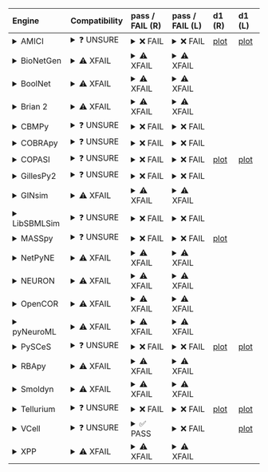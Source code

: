 | Engine                                                                                                                                     | Compatibility                                                                                                                                                                                                       | pass / FAIL (R)                                                                                                                                                                                                                                                                                                                                                                                                                                                                                                                                                                                                                                                                                                                                             | pass / FAIL (L)                                                                                                                                                                                                                                                                                                                                                                                                                                                            | d1 (R)                                                         | d1 (L)                                                        |
| :----------------------------------------------------------------------------------------------------------------------------------------- | :------------------------------------------------------------------------------------------------------------------------------------------------------------------------------------------------------------------ | :---------------------------------------------------------------------------------------------------------------------------------------------------------------------------------------------------------------------------------------------------------------------------------------------------------------------------------------------------------------------------------------------------------------------------------------------------------------------------------------------------------------------------------------------------------------------------------------------------------------------------------------------------------------------------------------------------------------------------------------------------------- | :------------------------------------------------------------------------------------------------------------------------------------------------------------------------------------------------------------------------------------------------------------------------------------------------------------------------------------------------------------------------------------------------------------------------------------------------------------------------- | :------------------------------------------------------------- | :------------------------------------------------------------ |
| <details><summary>AMICI</summary>https://docs.biosimulators.org/Biosimulators_AMICI/<br></details>                                         | <details><summary>&#10067; UNSURE</summary>The file extensions ('xml', 'sedml') suggest the input file types may not be compatibe with AMICI.<br><br>SBML and SED-ML are compatible with AMICI.</details>           | <details><summary>&#10060; FAIL</summary><a href="https://api.biosimulations.org/runs/6758795bc3054f763d55b933">view</a><br><a href="https://api.biosimulations.org/results/6758795bc3054f763d55b933/download">download</a><br><a href="https://api.biosimulations.org/logs/6758795bc3054f763d55b933?includeOutput=true">logs</a><br><br>ERROR MESSAGE:<br>`/root/archive.omex` is not a valid COMBINE/OMEX archive.<br> - The SED-ML file at location `./BIOMD0000000138_url.sedml` is invalid.<br> - Output `autogen_plot3` is invalid.<br> - Plot must have at least one curve.<br><br>ERROR TYPE:<br>ValueError</details>                                                                                                                               | <details><summary>&#10060; FAIL</summary>ERROR MESSAGE:<br>`/root/in/BIOMD0000000138_url.omex` is not a valid COMBINE/OMEX archive.<br> - The SED-ML file at location `./BIOMD0000000138_url.sedml` is invalid.<br> - Output `autogen_plot3` is invalid.<br> - Plot must have at least one curve.<br><br>ERROR TYPE:<br>ValueError</details>                                                                                                                               | <a href="d1_plots_remote\amici_autogen_plot2.pdf">plot</a>     | <a href="d1_plots_local\amici_autogen_plot2.pdf">plot</a>     |
| <details><summary>BioNetGen</summary>https://docs.biosimulators.org/Biosimulators_BioNetGen/<br></details>                                 | <details><summary>&#9888; XFAIL</summary>EXPECTED FAIL<br><br>Only BNGL, SED-ML are compatible with BioNetGen.</details>                                                                                            | <details><summary>&#9888; XFAIL</summary>EXPECTED FAIL<br><br><a href="https://api.biosimulations.org/runs/6758795e707aa641045f6f8c">view</a><br><a href="https://api.biosimulations.org/results/6758795e707aa641045f6f8c/download">download</a><br><a href="https://api.biosimulations.org/logs/6758795e707aa641045f6f8c?includeOutput=true">logs</a><br><br>ERROR MESSAGE:<br>`/root/archive.omex` is not a valid COMBINE/OMEX archive.<br> - The SED-ML file at location `./BIOMD0000000138_url.sedml` is invalid.<br> - Simulation `auto_ten_seconds` is invalid.<br> - Algorithm has an invalid KiSAO id `KISAO_0000694`.<br> - Output `autogen_plot3` is invalid.<br> - Plot must have at least one curve.<br><br>ERROR TYPE:<br>ValueError</details> | <details><summary>&#9888; XFAIL</summary>EXPECTED FAIL<br><br>ERROR MESSAGE:<br>`/root/in/BIOMD0000000138_url.omex` is not a valid COMBINE/OMEX archive.<br> - The SED-ML file at location `./BIOMD0000000138_url.sedml` is invalid.<br> - Simulation `auto_ten_seconds` is invalid.<br> - Algorithm has an invalid KiSAO id `KISAO_0000694`.<br> - Output `autogen_plot3` is invalid.<br> - Plot must have at least one curve.<br><br>ERROR TYPE:<br>ValueError</details> |                                                                |                                                               |
| <details><summary>BoolNet</summary>https://docs.biosimulators.org/Biosimulators_BoolNet/<br></details>                                     | <details><summary>&#9888; XFAIL</summary>EXPECTED FAIL<br><br>Only SBML-qual, SED-ML are compatible with BoolNet.</details>                                                                                         | <details><summary>&#9888; XFAIL</summary>EXPECTED FAIL<br><br><a href="https://api.biosimulations.org/runs/67587960707aa641045f6f8f">view</a><br><a href="https://api.biosimulations.org/results/67587960707aa641045f6f8f/download">download</a><br><a href="https://api.biosimulations.org/logs/67587960707aa641045f6f8f?includeOutput=true">logs</a><br><br>ERROR MESSAGE:<br>`/root/archive.omex` is not a valid COMBINE/OMEX archive.<br> - The SED-ML file at location `./BIOMD0000000138_url.sedml` is invalid.<br> - Simulation `auto_ten_seconds` is invalid.<br> - Algorithm has an invalid KiSAO id `KISAO_0000694`.<br> - Output `autogen_plot3` is invalid.<br> - Plot must have at least one curve.<br><br>ERROR TYPE:<br>ValueError</details> | <details><summary>&#9888; XFAIL</summary>EXPECTED FAIL<br><br>ERROR MESSAGE:<br>`/root/in/BIOMD0000000138_url.omex` is not a valid COMBINE/OMEX archive.<br> - The SED-ML file at location `./BIOMD0000000138_url.sedml` is invalid.<br> - Simulation `auto_ten_seconds` is invalid.<br> - Algorithm has an invalid KiSAO id `KISAO_0000694`.<br> - Output `autogen_plot3` is invalid.<br> - Plot must have at least one curve.<br><br>ERROR TYPE:<br>ValueError</details> |                                                                |                                                               |
| <details><summary>Brian 2</summary>https://docs.biosimulators.org/Biosimulators_pyNeuroML/<br></details>                                   | <details><summary>&#9888; XFAIL</summary>EXPECTED FAIL<br><br>Only NeuroML, SED-ML are compatible with Brian 2.</details>                                                                                           | <details><summary>&#9888; XFAIL</summary>EXPECTED FAIL<br><br><a href="https://api.biosimulations.org/runs/6758795dc3054f763d55b936">view</a><br><a href="https://api.biosimulations.org/results/6758795dc3054f763d55b936/download">download</a><br><a href="https://api.biosimulations.org/logs/6758795dc3054f763d55b936?includeOutput=true">logs</a><br><br>ERROR MESSAGE:<br>No module named 'libsbml'<br><br>ERROR TYPE:<br>ModuleNotFoundError</details>                                                                                                                                                                                                                                                                                               | <details><summary>&#9888; XFAIL</summary>EXPECTED FAIL<br><br>ERROR MESSAGE:<br>No module named 'libsbml'<br><br>ERROR TYPE:<br>ModuleNotFoundError</details>                                                                                                                                                                                                                                                                                                              |                                                                |                                                               |
| <details><summary>CBMPy</summary>https://docs.biosimulators.org/Biosimulators_CBMPy/<br></details>                                         | <details><summary>&#10067; UNSURE</summary>The file extensions ('xml', 'sedml') suggest the input file types may not be compatibe with CBMPy.<br><br>SBML and SED-ML are compatible with CBMPy.</details>           | <details><summary>&#10060; FAIL</summary><a href="https://api.biosimulations.org/runs/67587962707aa641045f6f92">view</a><br><a href="https://api.biosimulations.org/results/67587962707aa641045f6f92/download">download</a><br><a href="https://api.biosimulations.org/logs/67587962707aa641045f6f92?includeOutput=true">logs</a><br><br>ERROR MESSAGE:<br>`/root/archive.omex` is not a valid COMBINE/OMEX archive.<br> - The SED-ML file at location `./BIOMD0000000138_url.sedml` is invalid.<br> - Simulation `auto_ten_seconds` is invalid.<br> - Algorithm has an invalid KiSAO id `KISAO_0000694`.<br> - Output `autogen_plot3` is invalid.<br> - Plot must have at least one curve.<br><br>ERROR TYPE:<br>ValueError</details>                      | <details><summary>&#10060; FAIL</summary>ERROR MESSAGE:<br>`/root/in/BIOMD0000000138_url.omex` is not a valid COMBINE/OMEX archive.<br> - The SED-ML file at location `./BIOMD0000000138_url.sedml` is invalid.<br> - Simulation `auto_ten_seconds` is invalid.<br> - Algorithm has an invalid KiSAO id `KISAO_0000694`.<br> - Output `autogen_plot3` is invalid.<br> - Plot must have at least one curve.<br><br>ERROR TYPE:<br>ValueError</details>                      |                                                                |                                                               |
| <details><summary>COBRApy</summary>https://docs.biosimulators.org/Biosimulators_COBRApy/<br>Only allows steady state simulations</details> | <details><summary>&#10067; UNSURE</summary>The file extensions ('xml', 'sedml') suggest the input file types may not be compatibe with COBRApy.<br><br>SBML and SED-ML are compatible with COBRApy.</details>       | <details><summary>&#10060; FAIL</summary><a href="https://api.biosimulations.org/runs/67587964c3054f763d55b93e">view</a><br><a href="https://api.biosimulations.org/results/67587964c3054f763d55b93e/download">download</a><br><a href="https://api.biosimulations.org/logs/67587964c3054f763d55b93e?includeOutput=true">logs</a><br><br>ERROR MESSAGE:<br>`/root/archive.omex` is not a valid COMBINE/OMEX archive.<br> - The SED-ML file at location `./BIOMD0000000138_url.sedml` is invalid.<br> - Simulation `auto_ten_seconds` is invalid.<br> - Algorithm has an invalid KiSAO id `KISAO_0000694`.<br> - Output `autogen_plot3` is invalid.<br> - Plot must have at least one curve.<br><br>ERROR TYPE:<br>ValueError</details>                      | <details><summary>&#10060; FAIL</summary>ERROR MESSAGE:<br>`/root/in/BIOMD0000000138_url.omex` is not a valid COMBINE/OMEX archive.<br> - The SED-ML file at location `./BIOMD0000000138_url.sedml` is invalid.<br> - Simulation `auto_ten_seconds` is invalid.<br> - Algorithm has an invalid KiSAO id `KISAO_0000694`.<br> - Output `autogen_plot3` is invalid.<br> - Plot must have at least one curve.<br><br>ERROR TYPE:<br>ValueError</details>                      |                                                                |                                                               |
| <details><summary>COPASI</summary>https://docs.biosimulators.org/Biosimulators_COPASI/<br></details>                                       | <details><summary>&#10067; UNSURE</summary>The file extensions ('xml', 'sedml') suggest the input file types may not be compatibe with COPASI.<br><br>SBML and SED-ML are compatible with COPASI.</details>         | <details><summary>&#10060; FAIL</summary><a href="https://api.biosimulations.org/runs/67587966c3054f763d55b941">view</a><br><a href="https://api.biosimulations.org/results/67587966c3054f763d55b941/download">download</a><br><a href="https://api.biosimulations.org/logs/67587966c3054f763d55b941?includeOutput=true">logs</a><br><br>ERROR MESSAGE:<br>`/root/archive.omex` is not a valid COMBINE/OMEX archive.<br> - The SED-ML file at location `./BIOMD0000000138_url.sedml` is invalid.<br> - Output `autogen_plot3` is invalid.<br> - Plot must have at least one curve.<br><br>ERROR TYPE:<br>ValueError</details>                                                                                                                               | <details><summary>&#10060; FAIL</summary>ERROR MESSAGE:<br>`/root/in/BIOMD0000000138_url.omex` is not a valid COMBINE/OMEX archive.<br> - The SED-ML file at location `./BIOMD0000000138_url.sedml` is invalid.<br> - Output `autogen_plot3` is invalid.<br> - Plot must have at least one curve.<br><br>ERROR TYPE:<br>ValueError</details>                                                                                                                               | <a href="d1_plots_remote\copasi_autogen_plot2.pdf">plot</a>    | <a href="d1_plots_local\copasi_autogen_plot2.pdf">plot</a>    |
| <details><summary>GillesPy2</summary>https://docs.biosimulators.org/Biosimulators_GillesPy2/<br></details>                                 | <details><summary>&#10067; UNSURE</summary>The file extensions ('xml', 'sedml') suggest the input file types may not be compatibe with GillesPy2.<br><br>SBML and SED-ML are compatible with GillesPy2.</details>   | <details><summary>&#10060; FAIL</summary><a href="https://api.biosimulations.org/runs/67587969707aa641045f6f9c">view</a><br><a href="https://api.biosimulations.org/results/67587969707aa641045f6f9c/download">download</a><br><a href="https://api.biosimulations.org/logs/67587969707aa641045f6f9c?includeOutput=true">logs</a><br><br>ERROR MESSAGE:<br>`/root/archive.omex` is not a valid COMBINE/OMEX archive.<br> - The SED-ML file at location `./BIOMD0000000138_url.sedml` is invalid.<br> - Simulation `auto_ten_seconds` is invalid.<br> - Algorithm has an invalid KiSAO id `KISAO_0000694`.<br> - Output `autogen_plot3` is invalid.<br> - Plot must have at least one curve.<br><br>ERROR TYPE:<br>ValueError</details>                      | <details><summary>&#10060; FAIL</summary>ERROR MESSAGE:<br>`/root/in/BIOMD0000000138_url.omex` is not a valid COMBINE/OMEX archive.<br> - The SED-ML file at location `./BIOMD0000000138_url.sedml` is invalid.<br> - Simulation `auto_ten_seconds` is invalid.<br> - Algorithm has an invalid KiSAO id `KISAO_0000694`.<br> - Output `autogen_plot3` is invalid.<br> - Plot must have at least one curve.<br><br>ERROR TYPE:<br>ValueError</details>                      |                                                                |                                                               |
| <details><summary>GINsim</summary>https://docs.biosimulators.org/Biosimulators_GINsim/<br></details>                                       | <details><summary>&#9888; XFAIL</summary>EXPECTED FAIL<br><br>Only SBML-qual, SED-ML are compatible with GINsim.</details>                                                                                          | <details><summary>&#9888; XFAIL</summary>EXPECTED FAIL<br><br><a href="https://api.biosimulations.org/runs/6758796b9fa297efdca233ad">view</a><br><a href="https://api.biosimulations.org/results/6758796b9fa297efdca233ad/download">download</a><br><a href="https://api.biosimulations.org/logs/6758796b9fa297efdca233ad?includeOutput=true">logs</a><br><br>ERROR MESSAGE:<br>`/root/archive.omex` is not a valid COMBINE/OMEX archive.<br> - The SED-ML file at location `./BIOMD0000000138_url.sedml` is invalid.<br> - Simulation `auto_ten_seconds` is invalid.<br> - Algorithm has an invalid KiSAO id `KISAO_0000694`.<br> - Output `autogen_plot3` is invalid.<br> - Plot must have at least one curve.<br><br>ERROR TYPE:<br>ValueError</details> | <details><summary>&#9888; XFAIL</summary>EXPECTED FAIL<br><br>ERROR MESSAGE:<br>`/root/in/BIOMD0000000138_url.omex` is not a valid COMBINE/OMEX archive.<br> - The SED-ML file at location `./BIOMD0000000138_url.sedml` is invalid.<br> - Simulation `auto_ten_seconds` is invalid.<br> - Algorithm has an invalid KiSAO id `KISAO_0000694`.<br> - Output `autogen_plot3` is invalid.<br> - Plot must have at least one curve.<br><br>ERROR TYPE:<br>ValueError</details> |                                                                |                                                               |
| <details><summary>LibSBMLSim</summary>https://docs.biosimulators.org/Biosimulators_LibSBMLSim/<br></details>                               | <details><summary>&#10067; UNSURE</summary>The file extensions ('xml', 'sedml') suggest the input file types may not be compatibe with LibSBMLSim.<br><br>SBML and SED-ML are compatible with LibSBMLSim.</details> | <details><summary>&#10060; FAIL</summary><a href="https://api.biosimulations.org/runs/6758796dc3054f763d55b94c">view</a><br><a href="https://api.biosimulations.org/results/6758796dc3054f763d55b94c/download">download</a><br><a href="https://api.biosimulations.org/logs/6758796dc3054f763d55b94c?includeOutput=true">logs</a><br><br>ERROR MESSAGE:<br>`/root/archive.omex` is not a valid COMBINE/OMEX archive.<br> - The SED-ML file at location `./BIOMD0000000138_url.sedml` is invalid.<br> - Simulation `auto_ten_seconds` is invalid.<br> - Algorithm has an invalid KiSAO id `KISAO_0000694`.<br> - Output `autogen_plot3` is invalid.<br> - Plot must have at least one curve.<br><br>ERROR TYPE:<br>ValueError</details>                      | <details><summary>&#10060; FAIL</summary>ERROR MESSAGE:<br>`/root/in/BIOMD0000000138_url.omex` is not a valid COMBINE/OMEX archive.<br> - The SED-ML file at location `./BIOMD0000000138_url.sedml` is invalid.<br> - Simulation `auto_ten_seconds` is invalid.<br> - Algorithm has an invalid KiSAO id `KISAO_0000694`.<br> - Output `autogen_plot3` is invalid.<br> - Plot must have at least one curve.<br><br>ERROR TYPE:<br>ValueError</details>                      |                                                                |                                                               |
| <details><summary>MASSpy</summary>https://docs.biosimulators.org/Biosimulators_MASSpy/<br></details>                                       | <details><summary>&#10067; UNSURE</summary>The file extensions ('xml', 'sedml') suggest the input file types may not be compatibe with MASSpy.<br><br>SBML and SED-ML are compatible with MASSpy.</details>         | <details><summary>&#10060; FAIL</summary><a href="https://api.biosimulations.org/runs/6758796f9fa297efdca233b2">view</a><br><a href="https://api.biosimulations.org/results/6758796f9fa297efdca233b2/download">download</a><br><a href="https://api.biosimulations.org/logs/6758796f9fa297efdca233b2?includeOutput=true">logs</a><br><br>ERROR MESSAGE:<br>`/root/archive.omex` is not a valid COMBINE/OMEX archive.<br> - The SED-ML file at location `./BIOMD0000000138_url.sedml` is invalid.<br> - Output `autogen_plot3` is invalid.<br> - Plot must have at least one curve.<br><br>ERROR TYPE:<br>ValueError</details>                                                                                                                               | <details><summary>&#10060; FAIL</summary>ERROR MESSAGE:<br>`/root/in/BIOMD0000000138_url.omex` is not a valid COMBINE/OMEX archive.<br> - The SED-ML file at location `./BIOMD0000000138_url.sedml` is invalid.<br> - Simulation `auto_ten_seconds` is invalid.<br> - Algorithm has an invalid KiSAO id `KISAO_0000694`.<br> - Output `autogen_plot3` is invalid.<br> - Plot must have at least one curve.<br><br>ERROR TYPE:<br>ValueError</details>                      | <a href="d1_plots_remote\masspy_autogen_plot2.pdf">plot</a>    |                                                               |
| <details><summary>NetPyNE</summary>https://docs.biosimulators.org/Biosimulators_pyNeuroML/<br></details>                                   | <details><summary>&#9888; XFAIL</summary>EXPECTED FAIL<br><br>Only NeuroML, SED-ML are compatible with NetPyNE.</details>                                                                                           | <details><summary>&#9888; XFAIL</summary>EXPECTED FAIL<br><br><a href="https://api.biosimulations.org/runs/67587970707aa641045f6faa">view</a><br><a href="https://api.biosimulations.org/results/67587970707aa641045f6faa/download">download</a><br><a href="https://api.biosimulations.org/logs/67587970707aa641045f6faa?includeOutput=true">logs</a><br><br>ERROR MESSAGE:<br>No module named 'libsbml'<br><br>ERROR TYPE:<br>ModuleNotFoundError</details>                                                                                                                                                                                                                                                                                               | <details><summary>&#9888; XFAIL</summary>EXPECTED FAIL<br><br>ERROR MESSAGE:<br>No module named 'libsbml'<br><br>ERROR TYPE:<br>ModuleNotFoundError</details>                                                                                                                                                                                                                                                                                                              |                                                                |                                                               |
| <details><summary>NEURON</summary>https://docs.biosimulators.org/Biosimulators_pyNeuroML/<br></details>                                    | <details><summary>&#9888; XFAIL</summary>EXPECTED FAIL<br><br>Only NeuroML, SED-ML are compatible with NEURON.</details>                                                                                            | <details><summary>&#9888; XFAIL</summary>EXPECTED FAIL<br><br><a href="https://api.biosimulations.org/runs/67587972707aa641045f6faf">view</a><br><a href="https://api.biosimulations.org/results/67587972707aa641045f6faf/download">download</a><br><a href="https://api.biosimulations.org/logs/67587972707aa641045f6faf?includeOutput=true">logs</a><br><br>ERROR MESSAGE:<br>No module named 'libsbml'<br><br>ERROR TYPE:<br>ModuleNotFoundError</details>                                                                                                                                                                                                                                                                                               | <details><summary>&#9888; XFAIL</summary>EXPECTED FAIL<br><br>ERROR MESSAGE:<br>No module named 'libsbml'<br><br>ERROR TYPE:<br>ModuleNotFoundError</details>                                                                                                                                                                                                                                                                                                              |                                                                |                                                               |
| <details><summary>OpenCOR</summary>https://docs.biosimulators.org/Biosimulators_OpenCOR/<br></details>                                     | <details><summary>&#9888; XFAIL</summary>EXPECTED FAIL<br><br>Only CellML, SED-ML are compatible with OpenCOR.</details>                                                                                            | <details><summary>&#9888; XFAIL</summary>EXPECTED FAIL<br><br><a href="https://api.biosimulations.org/runs/67587973707aa641045f6fc3">view</a><br><a href="https://api.biosimulations.org/results/67587973707aa641045f6fc3/download">download</a><br><a href="https://api.biosimulations.org/logs/67587973707aa641045f6fc3?includeOutput=true">logs</a><br><br>ERROR MESSAGE:<br>No module named 'libsbml'<br><br>ERROR TYPE:<br>ModuleNotFoundError</details>                                                                                                                                                                                                                                                                                               | <details><summary>&#9888; XFAIL</summary>EXPECTED FAIL<br><br>ERROR MESSAGE:<br>No module named 'libsbml'<br><br>ERROR TYPE:<br>ModuleNotFoundError</details>                                                                                                                                                                                                                                                                                                              |                                                                |                                                               |
| <details><summary>pyNeuroML</summary>https://docs.biosimulators.org/Biosimulators_pyNeuroML/<br></details>                                 | <details><summary>&#9888; XFAIL</summary>EXPECTED FAIL<br><br>Only NeuroML, SED-ML are compatible with pyNeuroML.</details>                                                                                         | <details><summary>&#9888; XFAIL</summary>EXPECTED FAIL<br><br><a href="https://api.biosimulations.org/runs/67587975c3054f763d55b97c">view</a><br><a href="https://api.biosimulations.org/results/67587975c3054f763d55b97c/download">download</a><br><a href="https://api.biosimulations.org/logs/67587975c3054f763d55b97c?includeOutput=true">logs</a><br><br>ERROR MESSAGE:<br>No module named 'libsbml'<br><br>ERROR TYPE:<br>ModuleNotFoundError</details>                                                                                                                                                                                                                                                                                               | <details><summary>&#9888; XFAIL</summary>EXPECTED FAIL<br><br>ERROR MESSAGE:<br>No module named 'libsbml'<br><br>ERROR TYPE:<br>ModuleNotFoundError</details>                                                                                                                                                                                                                                                                                                              |                                                                |                                                               |
| <details><summary>PySCeS</summary>https://docs.biosimulators.org/Biosimulators_PySCeS/<br></details>                                       | <details><summary>&#10067; UNSURE</summary>The file extensions ('xml', 'sedml') suggest the input file types may not be compatibe with PySCeS.<br><br>SBML and SED-ML are compatible with PySCeS.</details>         | <details><summary>&#10060; FAIL</summary><a href="https://api.biosimulations.org/runs/675879779fa297efdca233e2">view</a><br><a href="https://api.biosimulations.org/results/675879779fa297efdca233e2/download">download</a><br><a href="https://api.biosimulations.org/logs/675879779fa297efdca233e2?includeOutput=true">logs</a><br><br>ERROR MESSAGE:<br>`/root/archive.omex` is not a valid COMBINE/OMEX archive.<br> - The SED-ML file at location `./BIOMD0000000138_url.sedml` is invalid.<br> - Output `autogen_plot3` is invalid.<br> - Plot must have at least one curve.<br><br>ERROR TYPE:<br>ValueError</details>                                                                                                                               | <details><summary>&#10060; FAIL</summary>ERROR MESSAGE:<br>`/root/in/BIOMD0000000138_url.omex` is not a valid COMBINE/OMEX archive.<br> - The SED-ML file at location `./BIOMD0000000138_url.sedml` is invalid.<br> - Output `autogen_plot3` is invalid.<br> - Plot must have at least one curve.<br><br>ERROR TYPE:<br>ValueError</details>                                                                                                                               | <a href="d1_plots_remote\pysces_autogen_plot2.pdf">plot</a>    | <a href="d1_plots_local\pysces_autogen_plot2.pdf">plot</a>    |
| <details><summary>RBApy</summary>https://docs.biosimulators.org/Biosimulators_RBApy/<br></details>                                         | <details><summary>&#9888; XFAIL</summary>EXPECTED FAIL<br><br>Only RBApy, SED-ML are compatible with RBApy.</details>                                                                                               | <details><summary>&#9888; XFAIL</summary>EXPECTED FAIL<br><br><a href="https://api.biosimulations.org/runs/67587978c3054f763d55b995">view</a><br><a href="https://api.biosimulations.org/results/67587978c3054f763d55b995/download">download</a><br><a href="https://api.biosimulations.org/logs/67587978c3054f763d55b995?includeOutput=true">logs</a><br><br>ERROR MESSAGE:<br>`/root/archive.omex` is not a valid COMBINE/OMEX archive.<br> - The SED-ML file at location `./BIOMD0000000138_url.sedml` is invalid.<br> - Simulation `auto_ten_seconds` is invalid.<br> - Algorithm has an invalid KiSAO id `KISAO_0000694`.<br> - Output `autogen_plot3` is invalid.<br> - Plot must have at least one curve.<br><br>ERROR TYPE:<br>ValueError</details> | <details><summary>&#9888; XFAIL</summary>EXPECTED FAIL<br><br>ERROR MESSAGE:<br>`/root/in/BIOMD0000000138_url.omex` is not a valid COMBINE/OMEX archive.<br> - The SED-ML file at location `./BIOMD0000000138_url.sedml` is invalid.<br> - Simulation `auto_ten_seconds` is invalid.<br> - Algorithm has an invalid KiSAO id `KISAO_0000694`.<br> - Output `autogen_plot3` is invalid.<br> - Plot must have at least one curve.<br><br>ERROR TYPE:<br>ValueError</details> |                                                                |                                                               |
| <details><summary>Smoldyn</summary>https://smoldyn.readthedocs.io/en/latest/python/api.html#sed-ml-combine-biosimulators-api<br></details> | <details><summary>&#9888; XFAIL</summary>EXPECTED FAIL<br><br>Only Smoldyn, SED-ML are compatible with Smoldyn.</details>                                                                                           | <details><summary>&#9888; XFAIL</summary>EXPECTED FAIL<br><br><a href="https://api.biosimulations.org/runs/6758797a707aa641045f6fee">view</a><br><a href="https://api.biosimulations.org/results/6758797a707aa641045f6fee/download">download</a><br><a href="https://api.biosimulations.org/logs/6758797a707aa641045f6fee?includeOutput=true">logs</a><br><br>ERROR MESSAGE:<br>No module named 'libsbml'<br><br>ERROR TYPE:<br>ModuleNotFoundError</details>                                                                                                                                                                                                                                                                                               | <details><summary>&#9888; XFAIL</summary>EXPECTED FAIL<br><br>ERROR MESSAGE:<br>Error unknown. The log.yml containing error information was not found.<br><br></details>                                                                                                                                                                                                                                                                                                   |                                                                |                                                               |
| <details><summary>Tellurium</summary>https://docs.biosimulators.org/Biosimulators_tellurium/<br></details>                                 | <details><summary>&#10067; UNSURE</summary>The file extensions ('xml', 'sedml') suggest the input file types may not be compatibe with Tellurium.<br><br>SBML and SED-ML are compatible with Tellurium.</details>   | <details><summary>&#10060; FAIL</summary><a href="https://api.biosimulations.org/runs/6758797cc3054f763d55b99b">view</a><br><a href="https://api.biosimulations.org/results/6758797cc3054f763d55b99b/download">download</a><br><a href="https://api.biosimulations.org/logs/6758797cc3054f763d55b99b?includeOutput=true">logs</a><br><br>ERROR MESSAGE:<br>`/root/archive.omex` is not a valid COMBINE/OMEX archive.<br> - The SED-ML file at location `./BIOMD0000000138_url.sedml` is invalid.<br> - Output `autogen_plot3` is invalid.<br> - Plot must have at least one curve.<br><br>ERROR TYPE:<br>ValueError</details>                                                                                                                               | <details><summary>&#10060; FAIL</summary>ERROR MESSAGE:<br>`/root/in/BIOMD0000000138_url.omex` is not a valid COMBINE/OMEX archive.<br> - The SED-ML file at location `./BIOMD0000000138_url.sedml` is invalid.<br> - Output `autogen_plot3` is invalid.<br> - Plot must have at least one curve.<br><br>ERROR TYPE:<br>ValueError</details>                                                                                                                               | <a href="d1_plots_remote\tellurium_autogen_plot2.pdf">plot</a> | <a href="d1_plots_local\tellurium_autogen_plot2.pdf">plot</a> |
| <details><summary>VCell</summary>https://github.com/virtualcell/vcell<br></details>                                                        | <details><summary>&#10067; UNSURE</summary>The file extensions ('xml', 'sedml') suggest the input file types may not be compatibe with VCell.<br><br>BNGL, SBML and SED-ML are compatible with VCell.</details>     | <details><summary>&#9989; PASS</summary><a href="https://api.biosimulations.org/runs/6758797fc3054f763d55b9ac">view</a><br><a href="https://api.biosimulations.org/results/6758797fc3054f763d55b9ac/download">download</a><br><a href="https://api.biosimulations.org/logs/6758797fc3054f763d55b9ac?includeOutput=true">logs</a><br><br></details>                                                                                                                                                                                                                                                                                                                                                                                                          | <details><summary>&#10060; FAIL</summary>ERROR MESSAGE:<br>Runtime Exception<br><br></details>                                                                                                                                                                                                                                                                                                                                                                             |                                                                | <a href="d1_plots_local\vcell_autogen_plot2.pdf">plot</a>     |
| <details><summary>XPP</summary>https://docs.biosimulators.org/Biosimulators_XPP/<br></details>                                             | <details><summary>&#9888; XFAIL</summary>EXPECTED FAIL<br><br>Only XPP, SED-ML are compatible with XPP.</details>                                                                                                   | <details><summary>&#9888; XFAIL</summary>EXPECTED FAIL<br><br><a href="https://api.biosimulations.org/runs/67587981c3054f763d55b9b9">view</a><br><a href="https://api.biosimulations.org/results/67587981c3054f763d55b9b9/download">download</a><br><a href="https://api.biosimulations.org/logs/67587981c3054f763d55b9b9?includeOutput=true">logs</a><br><br>ERROR MESSAGE:<br>No module named 'libsbml'<br><br>ERROR TYPE:<br>ModuleNotFoundError</details>                                                                                                                                                                                                                                                                                               | <details><summary>&#9888; XFAIL</summary>EXPECTED FAIL<br><br>ERROR MESSAGE:<br>No module named 'libsbml'<br><br>ERROR TYPE:<br>ModuleNotFoundError</details>                                                                                                                                                                                                                                                                                                              |                                                                |                                                               |
